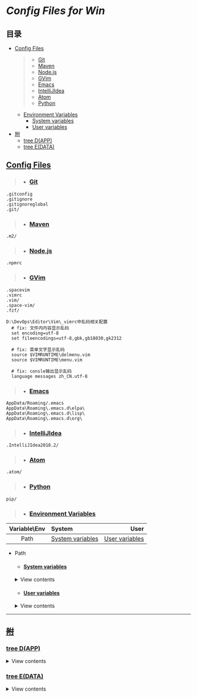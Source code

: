 # ***Config Files for Win***

## 目录
- [Config Files](#config-files "Config Files")
  > - [Git](#git)
  > - [Maven](#maven)
  > - [Node.js](#nodejs)
  > - [GVim](#gvim)
  > - [Emacs](#emacs)
  > - [IntelliJIdea](#intellijidea)
  > - [Atom](#atom)
  > - [Python](#python)
  - [Environment Variables](#environment-variables)
    - [System variables](#system-variables)
    - [User variables](#user-variables)
- [附](#附 "附")
  - [tree D(APP)](#tree-dapp)
  - [tree E(DATA)](#tree-edata)

## [Config Files](#目录)
> - ### [Git](#目录)
  ```
  .gitconfig
  .gitignore
  .gitignoreglobal
  .git/
  ```
> - ### [Maven](#目录)
  ```
  .m2/
  ```
> - ### [Node.js](#目录)
  ```
  .npmrc
  ```
> - ### [GVim](#目录)

  ```
  .spacevim
  .vimrc
  .vim/
  .space-vim/
  .fzf/

  D:\DevOps\Editor\Vim\_vimrc中乱码相关配置
    # fix: 文件内内容显示乱码
    set encoding=utf-8
    set fileencodings=utf-8,gbk,gb18030,gk2312

    # fix: 菜单文字显示乱码
    source $VIMRUNTIME\delmenu.vim
    source $VIMRUNTIME\menu.vim

    # fix: consle输出显示乱码
    language messages zh_CN.utf-8
  ```
> - ### [Emacs](#目录)
  ```
  AppData/Roaming/.emacs
  AppData\Roaming\.emacs.d\elpa\
  AppData\Roaming\.emacs.d\lisp\
  AppData\Roaming\.emacs.d\org\
  ```
> - ### [IntelliJIdea](#目录)
  ```
  .IntelliJIdea2018.2/
  ```
> - ### [Atom](#目录)
  ```
  .atom/
  ```
> - ### [Python](#目录)
  ```
  pip/
  ```
> - ### [Environment Variables](#目录)
Variable\Env|System|User
:-:|:-|-:
Path|[System variables](#system-variables)|[User variables](#user-variables)
- Path
  - #### [System variables](#目录)

  <details>
  <summary>View contents</summary>

    - GIT_HOME
    ```
    D:\DevOps\VCS\PortableGit
    ```
    - JAVA_HOME
    ```
    D:\DevOps\Lang\Java\JDK9\jdk-9.0.4
    ```
    - CLASSPATH
    ```
    .;%JAVA_HOME%\lib\;
    ```
    - M2_HOME
    ```
    D:\DevOps\Build\maven\apache-maven-3.5.4
    ```
    - NODE_HOME
    ```
    D:\DevOps\Lang\Node.js\node-win-x64
    ```
    - NODE_PATH
    ```
    %NODE_HOME%\node_global\node_modules
    ```
    - MYSQL_HOME
    ```
    D:\DevOps\DB\MySQL\mysql-5.7.21-winx64
    ```
    - MONGODB_HOME
    ```
    D:\DevOps\DB\MongoDB\Server\3.6
    ```
    - EXT_PATH
    ```
    %HOMEPATH%\Desktop\ExtPath;
    %USERPROFILE%\Desktop\ExtPath;
    ```
    - ARIA2_HOME
    ```
    D:\DevOps\Other\aria2-1.33.1-win-64bit-build1
    ```
    - FFmpeg_HOME
    ```
    D:\DevOps\Other\ffmpeg-4.0.2-win64-static
    ```
    - Path
    ```
    %GIT_HOME%\cmd;
    %JAVA_HOME%\bin;%JAVA_HOME%\jre\bin;
    %M2_HOME%\bin;
    D:\DevOps\Lang\Python;D:\DevOps\Lang\Python\Scripts;
    %NODE_HOME%;
    %MYSQL_HOME%\bin;%MONGODB_HOME%\bin;
    D:\DevOps\Other\lftp-4.7.7.win64-openssl\bin;%ARIA2_HOME%;%FFmpeg_HOME%\bin;
    %EXT_PATH%;
    C:\ProgramData\Oracle\Java\javapath;
    %SystemRoot%\system32;%SystemRoot%\;%SystemRoot%\System32\Wbem;
    %SYSTEMROOT%\System32\WindowsPowerShell\v1.0\;
    C:\Program Files (x86)\NVIDIA Corporation\PhysX\Common;
    %SYSTEMROOT%\System32\OpenSSH;
    ```
  </details>

  - #### [User variables](#目录)

  <details>
  <summary>View contents</summary>

    - Path
    ```
    D:\DevOps\Lang\Python\Scripts;
    D:\DevOps\Lang\Python;
    C:\Users\gson\AppData\Local\Programs\Python\Launcher;
    D:\DevOps\Other\Fiddler;
    D:\DevOps\Lang\Node.js\node-win-x64\node_global;
    %USERPROFILE%\AppData\Local\Microsoft\WindowsApps;
    C:\Users\gson\AppData\Local\atom\bin;
    ```
  </details>

---
## ~~[附](#目录)~~
### [tree D(APP)](#目录)

<details>
<summary>View contents</summary>

```
D:.
├─App
├─DevOps
│  ├─Build
│  ├─Cache
│  ├─CLI
│  ├─DB
│  ├─Editor
│  ├─IDE
│  ├─Lang
│  │  ├─Java
│  │  ├─NodeJS
│  │  └─Python
│  ├─Other
│  ├─Server
│  ├─VCS
│  └─VM
│      ├─VirtualBox
│      ├─VirtualBox VMs
│      ├─VMware
│      └─VMware VMs
└─Temp
```
</details>

### [tree E(DATA)](#目录)

<details>
<summary>View contents</summary>

```
E:.
├─Bakup
├─Game
│  ├─Battle.net
│  ├─GM(Game Master)
│  ├─StartCraft II
│  ├─War3
│  └─YGOPro2完整版
└─Res
    ├─Gson 
    │  ├─JsonGoow3cgle
    |  │  ├─own
    |  │  └─唯吾是从
    |  │      ├─CoCo
    |  │      └─tmp
    │  └─x010.pro
    │      |─5B
    |      └─7986
    └─R.24
        ├─AppHub
        │  ├─ExtDesktop
        │  ├─Game
        │  ├─sysmir
        │  └─VirtualDesktop
        ├─ch
        │  └─易经的智慧
        ├─comp
        │  ├─DevOps
        │  │  ├─Dev
        │  │  │  └─Lang
        │  │  ├─o
        │  │  ├─Ops
        │  │  └─os
        │  │      ├─linux
        │  │      ├─pe
        │  │      └─win
        │  └─Lib
        │      └─Doc
        ├─github
        ├─img
        │  └─wallpaper
        ├─phone.bak
        │  ├─data
        │  ├─img
        │  ├─music
        │  │  ├─bgm
        │  │  └─ringtone
        │  └─video
        ├─Toolkit
        │  ├─Dev
        │  │  ├─Build
        │  │  ├─Cache
        │  │  ├─CLI
        │  │  ├─DB
        │  │  ├─Editor
        │  │  ├─IDE
        │  │  ├─Lang
        │  │  │  ├─Java
        │  │  │  ├─NodeJS
        │  │  │  └─python
        │  │  ├─Other
        │  │  ├─Server
        │  │  ├─VCS
        │  │  └─VM
        │  ├─Ops
        │  │  └─Soft-- CLI&TUI vs GUI
        │  │      └─tmux
        │  └─Other
        └─video
```
</details>
